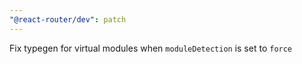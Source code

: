 ```yaml
---
"@react-router/dev": patch
---
```


Fix typegen for virtual modules when `moduleDetection` is set to `force`
